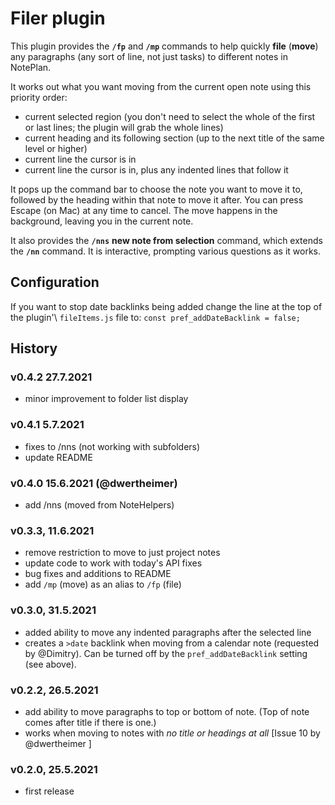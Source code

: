 # Filer plugin
This plugin provides the **`/fp`** and **`/mp`** commands to help quickly **file** (**move**) any paragraphs (any sort of line, not just tasks) to different notes in NotePlan.

It works out what you want moving from the current open note using this priority order:

- current selected region (you don't need to select the whole of the first or last lines; the plugin will grab the whole lines)
- current heading and its following section (up to the next title of the same level or higher)
- current line the cursor is in
- current line the cursor is in, plus any indented lines that follow it

It pops up the command bar to choose the note you want to move it to, followed by the heading within that note to move it after.  You can press Escape (on Mac) at any time to cancel.  The move happens in the background, leaving you in the current note.

It also provides the **`/nns`** **new note from selection** command, which extends the **`/nn`** command. It is interactive, prompting various questions as it works.

## Configuration
If you want to stop date backlinks being added change the line at the top of the plugin'\ `fileItems.js` file to: `const pref_addDateBacklink = false;`

## History
### v0.4.2 27.7.2021
- minor improvement to folder list display

### v0.4.1 5.7.2021
- fixes to /nns (not working with subfolders)
- update README

### v0.4.0 15.6.2021 (@dwertheimer)
- add /nns (moved from NoteHelpers)

### v0.3.3, 11.6.2021
- remove restriction to move to just project notes
- update code to work with today's API fixes
- bug fixes and additions to README
- add `/mp` (move) as an alias to `/fp` (file)

### v0.3.0, 31.5.2021
- added ability to move any indented paragraphs after the selected line
- creates a `>date` backlink when moving from a calendar note (requested by @Dimitry). Can be turned off by the `pref_addDateBacklink` setting (see above).

### v0.2.2, 26.5.2021
- add ability to move paragraphs to top or bottom of note. (Top of note comes after title if there is one.)
- works when moving to notes with _no title or headings at all_ [Issue 10 by @dwertheimer ]

### v0.2.0, 25.5.2021
- first release
